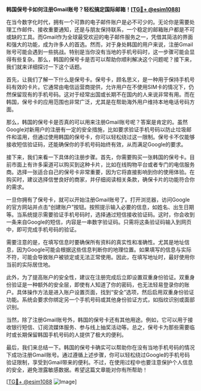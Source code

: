**韩国保号卡如何注册Gmail账号？轻松搞定国际邮箱！[[TG💪+ @esim1088](https://t.me/s/esim1088)]**

在当今数字化时代，拥有一个可靠的电子邮件账户是必不可少的。无论你是需要处理工作邮件、接收重要通知，还是与朋友保持联系，一个稳定的邮箱账户都是不可或缺的工具。而Gmail作为全球最受欢迎的电子邮件服务之一，凭借其简洁的界面和强大的功能，成为许多人的首选。然而，对于身处韩国的用户来说，注册Gmail账号可能会遇到一些挑战。特别是当你没有当地的手机号码时，这一步骤可能会显得有些复杂。那么，韩国的保号卡是否可以帮助你顺利解决这个问题呢？接下来，我们就来详细探讨一下这个话题。

首先，让我们了解一下什么是保号卡。保号卡，顾名思义，是一种用于保持手机号码有效的卡片。它通常由电信运营商提供，允许用户在不使用SIM卡的情况下，仍然保留现有的手机号码。这对于经常出国或长期不在国内的人来说非常有用。而在韩国，保号卡的应用范围也非常广泛，尤其是在帮助海外用户维持本地电话号码方面。

那么，韩国的保号卡是否真的可以用来注册Gmail账号呢？答案是肯定的。虽然Google对新用户的注册有一定的安全措施，比如要求验证手机号码以防止垃圾邮件和滥用，但通过使用韩国的保号卡，你可以轻松绕过这一限制。保号卡不仅能够接收短信验证码，还能确保你的手机号码始终有效，从而满足Google的要求。

接下来，我们来看一下具体的注册步骤。首先，你需要购买一张韩国的保号卡。目前市面上有许多渠道可以购买到这种卡片，比如在线购物平台或者专门的电信服务商。选择一张适合自己的保号卡非常重要，因为它将直接影响到你的使用体验。在购买时，建议选择信誉良好的商家，并仔细阅读相关条款，确保卡片的功能符合你的需求。

一旦你拥有了保号卡，就可以开始注册Gmail账号了。打开浏览器，访问Google的官方网站并点击“创建账户”按钮。按照提示输入必要的信息，如姓名、出生日期等。当系统提示需要验证手机号码时，选择通过短信接收验证码。这时，你会收到一条来自Google的短信，内容是一串数字验证码。只需将这条验证码输入到网页中，即可完成手机号码的验证。

需要注意的是，在填写信息时要确保所有资料的真实性和准确性。尤其是地址信息，因为Google可能会根据这些信息判断你的地理位置。如果填写的信息与实际不符，可能会导致账户被锁定或无法正常使用。因此，在填写地址时，最好使用你当前的实际居住地。

此外，为了提高账户的安全性，建议在注册完成后立即设置双重身份验证。双重身份验证是一种额外的安全层，即使有人知道了你的密码，也无法轻易登录你的账户。具体操作方法是进入账户设置页面，找到“安全”选项，然后启用双重身份验证功能。系统会要求你绑定另一个手机号码或其他身份验证方式，如指纹识别或面部识别。

当然，除了注册Gmail账号外，韩国的保号卡还有其他用途。例如，它可以用于接收银行短信、订阅流媒体服务、参与线上抽奖活动等。总之，保号卡为那些需要临时或长期保留韩国手机号码的人提供了极大的便利。

最后，我们来总结一下。韩国的保号卡确实可以帮助你在没有当地手机号码的情况下成功注册Gmail账号。通过遵循上述步骤，你可以轻松绕过Google的手机号码验证限制，享受到Gmail带来的便利。不过，在使用过程中也要注意保护个人信息的安全，避免泄露敏感数据。希望这篇文章能对你有所帮助！

[[TG💪+ @esim1088](https://t.me/s/esim1088) ![Image](https://i.postimg.cc/4NQfJmqS/Snipaste-2025-05-13-00-14-12.png)]
